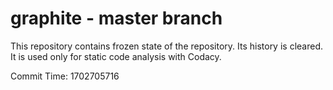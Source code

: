 # graphite - master branch

This repository contains frozen state of the repository.
Its history is cleared. It is used only for static code
analysis with Codacy.

Commit Time: 1702705716